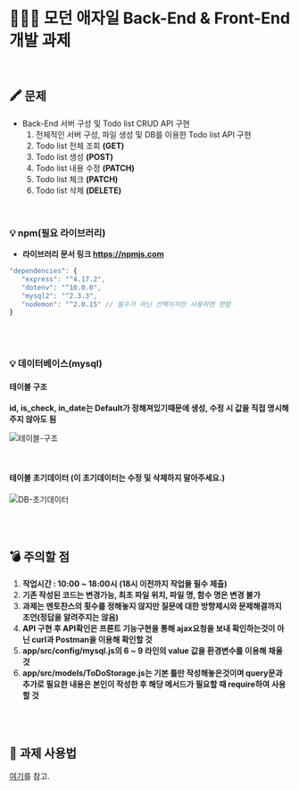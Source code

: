 # 👨🏻‍💻 모던 애자일 Back-End & Front-End 개발 과제

<br>

## 🖍 문제

- Back-End 서버 구성 및 Todo list CRUD API 구현
  1.  전체적인 서버 구성, 파일 생성 및 DB를 이용한 Todo list API 구현
  2.  Todo list 전체 조회 **(GET)**
  3.  Todo list 생성 **(POST)**
  4.  Todo list 내용 수정 **(PATCH)**
  5.  Todo list 체크 **(PATCH)**
  6.  Todo list 삭제 **(DELETE)**

<br>

### 💡 npm(필요 라이브러리)
- **라이브러리 문서 링크 https://npmjs.com**

```js
"dependencies": {
   "express": "^4.17.2",
   "dotenv": "^10.0.0",
   "mysql2": "^2.3.3",
   "nodemon": "^2.0.15" // 필수가 아닌 선택이지만 사용하면 편함
}
```

<br>
<br>

### 💡 데이터베이스(mysql)

#### 테이블 구조

**id, is_check, in_date는 Default가 정해져있기때문에 생성, 수정 시 값을 직접 명시해주지 않아도 됨**

![테이블-구조](https://user-images.githubusercontent.com/78959175/171580620-7444f6ba-80e7-4572-8a34-d6e2083c933a.png)

<br>

#### 테이블 초기데이터 (이 초기데이터는 수정 및 삭제하지 말아주세요.)

![DB-초기데이터](https://user-images.githubusercontent.com/78959175/171580544-71cfb2c2-ac1a-4cbd-ab83-bf3885610312.png)

<br>
<br>

## 💣 주의할 점

1. **작업시간 : 10:00 ~ 18:00시  (18시 이전까지 작업물 필수 제출)**
2. **기존 작성된 코드는 변경가능, 최초 파일 위치, 파일 명, 함수 명은 변경 불가**
3. **과제는 멘토찬스의 횟수를 정해놓지 않지만 질문에 대한 방향제시와 문제해결까지 조언(정답을 알려주지는 않음)**
4. **API 구현 후 API확인은 프론트 기능구현을 통해 ajax요청을 보내 확인하는것이 아닌 curl과 Postman을 이용해 확인할 것**
5. **app/src/config/mysql.js의 6 ~ 9 라인의 value 값을 환경변수를 이용해 채울 것**
6. **app/src/models/ToDoStorage.js는 기본 틀만 작성해놓은것이며 query문과 추가로 필요한 내용은 본인이 작성한 후 해당 메서드가 필요할 때 require하여 사용할 것**

<br>
<br>

## 📝 과제 사용법

[여기](https://youtu.be/Lhp3r_V7emY)를 참고.

<br>
